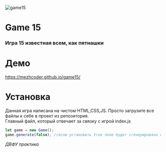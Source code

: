 ![game15](https://user-images.githubusercontent.com/49750349/126107230-70f569e7-9536-4768-90cc-28af9df3cea5.jpg)

# Game 15
<h3>
Игра 15 известная всем, как пятнашки
</h3>

# Демо
https://mezhcoder.github.io/game15/

# Установка
Данная игра написана на чистом HTML,CSS,JS. Просто загрузите все файлы к себе в проект из репозитория.
</br>
Главный файл, который отвечает за связку с игрой index.js
```js
let game = new Game();
game.generate(false); //если установить true поле будет сгенерировано случайно
```

<i>ДВФУ практика</i>
